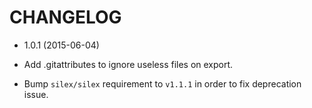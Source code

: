 # CHANGELOG

* 1.0.1 (2015-06-04)

 * Add .gitattributes to ignore useless files on export.
 * Bump `silex/silex` requirement to `v1.1.1` in order to fix deprecation issue.
